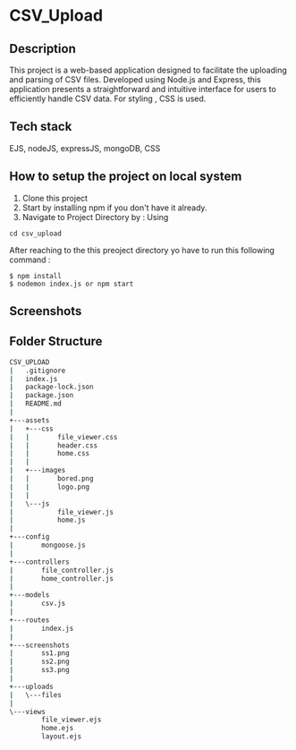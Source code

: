 # CSV_Upload
## Description
This project is a web-based application designed to facilitate the uploading and parsing of CSV files. Developed using Node.js and Express, this application presents a straightforward and intuitive interface for users to efficiently handle CSV data. For styling , CSS is used.

## Tech stack
  EJS, nodeJS, expressJS, mongoDB, CSS



## How to setup the project on local system
  1. Clone this project
  2. Start by installing npm if you don't have it already.
  3. Navigate to Project Directory by : Using
  ```
  cd csv_upload
  ```

  After reaching to the this preoject directory yo have to run this following command :
  ```
  $ npm install
  $ nodemon index.js or npm start
  ```
   ## Screenshots












  ## Folder Structure
```bash
CSV_UPLOAD
|   .gitignore
|   index.js
|   package-lock.json
|   package.json
|   README.md
|
+---assets
|   +---css
|   |       file_viewer.css
|   |       header.css
|   |       home.css
|   |
|   +---images
|   |       bored.png
|   |       logo.png
|   |
|   \---js
|           file_viewer.js
|           home.js
|
+---config
|       mongoose.js
|
+---controllers
|       file_controller.js
|       home_controller.js
|
+---models
|       csv.js
|
+---routes
|       index.js
|
+---screenshots
|       ss1.png
|       ss2.png
|       ss3.png
|
+---uploads
|   \---files
|
\---views
        file_viewer.ejs
        home.ejs
        layout.ejs
```
